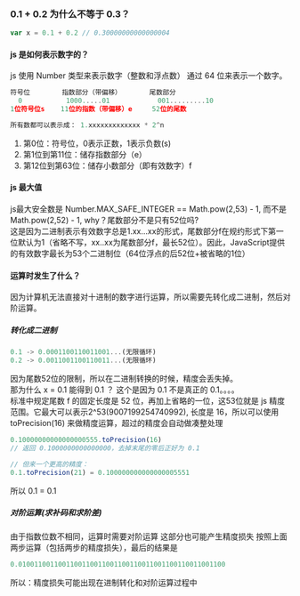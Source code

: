 ### 0.1 + 0.2 为什么不等于 0.3？
```js
var x = 0.1 + 0.2 // 0.30000000000000004
```

#### js 是如何表示数字的？
js 使用 Number 类型来表示数字（整数和浮点数） 通过 64 位来表示一个数字。
```js
符号位        指数部分（带偏移）       尾数部分
  0           1000.....01            001.........10
1位符号位s    11位的指数（带偏移）e     52位的尾数

所有数都可以表示成： 1.xxxxxxxxxxxxx * 2^n
```

1. 第0位：符号位，0表示正数，1表示负数(s)
2. 第1位到第11位：储存指数部分（e）
3. 第12位到第63位：储存小数部分（即有效数字）f

#### js 最大值
js最大安全数是 Number.MAX_SAFE_INTEGER == Math.pow(2,53) - 1, 而不是Math.pow(2,52) - 1, why？尾数部分不是只有52位吗?<br>
这是因为二进制表示有效数字总是1.xx…xx的形式，尾数部分f在规约形式下第一位默认为1（省略不写，xx..xx为尾数部分f，最长52位）。因此，JavaScript提供的有效数字最长为53个二进制位（64位浮点的后52位+被省略的1位）

#### 运算时发生了什么？
因为计算机无法直接对十进制的数字进行运算，所以需要先转化成二进制，然后对阶运算。<br>

##### 转化成二进制
```js
0.1 -> 0.0001100110011001...(无限循环)
0.2 -> 0.0011001100110011...(无限循环)
```
因为尾数52位的限制，所以在二进制转换的时候，精度会丢失掉。<br>
那为什么 x = 0.1 能得到 0.1 ？
这个是因为 0.1 不是真正的 0.1。。。。<br>
标准中规定尾数 f 的固定长度是 52 位，再加上省略的一位，这53位就是 js 精度范围。它最大可以表示2^53(9007199254740992), 长度是 16，所以可以使用 toPrecision(16) 来做精度运算，超过的精度会自动做凑整处理
```js
0.10000000000000000555.toPrecision(16)
// 返回 0.1000000000000000，去掉末尾的零后正好为 0.1

// 但来一个更高的精度：
0.1.toPrecision(21) = 0.100000000000000005551
```
所以 0.1 = 0.1

##### 对阶运算(求补码和求阶差)
由于指数位数不相同，运算时需要对阶运算 这部分也可能产生精度损失
按照上面两步运算（包括两步的精度损失），最后的结果是
```js
0.0100110011001100110011001100110011001100110011001100 
```
所以：精度损失可能出现在进制转化和对阶运算过程中